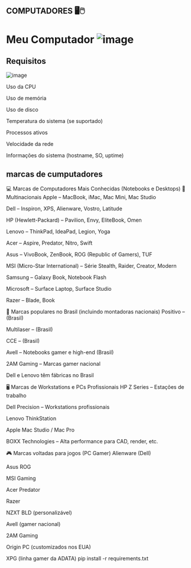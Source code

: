 ## COMPUTADORES 🖥️🖱️
# Meu Computador ![image](https://github.com/user-attachments/assets/e7181e94-4f3a-4c50-b4d8-fea3c2f70c0c)





## Requisitos
![image](https://github.com/user-attachments/assets/7d4be8f2-b088-4aaa-9704-531f89b93de5)

Uso da CPU

Uso de memória

Uso de disco

Temperatura do sistema (se suportado)

Processos ativos

Velocidade da rede

Informações do sistema (hostname, SO, uptime)

## marcas de cumputadores

💻 Marcas de Computadores Mais Conhecidas (Notebooks e Desktops)
🔹 Multinacionais
Apple – MacBook, iMac, Mac Mini, Mac Studio

Dell – Inspiron, XPS, Alienware, Vostro, Latitude

HP (Hewlett-Packard) – Pavilion, Envy, EliteBook, Omen

Lenovo – ThinkPad, IdeaPad, Legion, Yoga

Acer – Aspire, Predator, Nitro, Swift

Asus – VivoBook, ZenBook, ROG (Republic of Gamers), TUF

MSI (Micro-Star International) – Série Stealth, Raider, Creator, Modern

Samsung – Galaxy Book, Notebook Flash

Microsoft – Surface Laptop, Surface Studio

Razer – Blade, Book

🔹 Marcas populares no Brasil (incluindo montadoras nacionais)
Positivo – (Brasil)

Multilaser – (Brasil)

CCE – (Brasil)

Avell – Notebooks gamer e high-end (Brasil)

2AM Gaming – Marcas gamer nacional

Dell e Lenovo têm fábricas no Brasil

🖥️ Marcas de Workstations e PCs Profissionais
HP Z Series – Estações de trabalho

Dell Precision – Workstations profissionais

Lenovo ThinkStation

Apple Mac Studio / Mac Pro

BOXX Technologies – Alta performance para CAD, render, etc.

🎮 Marcas voltadas para jogos (PC Gamer)
Alienware (Dell)

Asus ROG

MSI Gaming

Acer Predator

Razer

NZXT BLD (personalizável)

Avell (gamer nacional)

2AM Gaming

Origin PC (customizados nos EUA)

XPG (linha gamer da ADATA)
pip install -r requirements.txt
